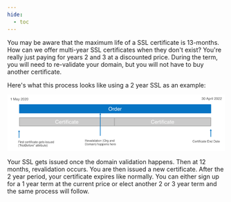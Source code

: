 ```yaml
---
hide:
  - toc
---
```

You may be aware that the maximum life of a SSL certificate is 13-months. How can we offer multi-year SSL certificates when they don't exist? You're really just paying for years 2 and 3 at a discounted price. During the term, you will need to re-validate your domain, but you will not have to buy another certificate.

Here's what this process looks like using a 2 year SSL as an example:

![Multi-Year SSL](images/multi-year-ssl.png)

Your SSL gets issued once the domain validation happens. Then at 12 months, revalidation occurs. You are then issued a new certificate. After the 2 year period, your certificate expires like normally. You can either sign up for a 1 year term at the current price or elect another 2 or 3 year term and the same process will follow.